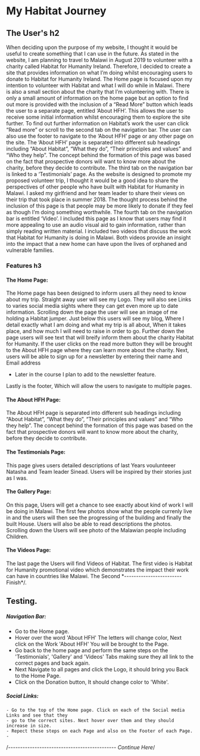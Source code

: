 # My Habitat Journey

## The User's h2

When deciding upon the purpose of my website, I thought it would be useful to create something that I can use in the future. As stated in the website, I am planning to travel to Malawi in August 2019 to volunteer with a charity called Habitat for Humanity Ireland.  Therefore, I decided to create a site that provides information on what I’m doing whilst encouraging users to donate to Habitat for Humanity Ireland. The Home page is focused upon my intention to volunteer with Habitat and what I will do while in Malawi. There is also a small section about the charity that I’m volunteering with. There is only a small amount of information on the home page but an option to find out more is provided with the inclusion of a “Read More” button which leads the user to a separate page, entitled ‘About HFH’.  This allows the user to receive some initial information whilst encouraging them to explore the site further. 
To find out further information on Habitat’s work the user can click “Read more” or scroll to the second tab on the navigation bar. The user can also use the footer to navigate to the ‘About HFH’ page or any other page on the site.  The ‘About HFH’  page is separated into different sub headings including “About Habitat”, “What they do”, “Their principles and values” and “Who they help”. The concept behind the formation of this page was based on the fact that prospective donors will want to know more about the charity, before they decide to contribute. 
The third tab on the navigation bar is linked to a ‘Testimonials’ page. As the website is designed to promote my proposed volunteer trip, I thought it would be a good idea to share the perspectives of other people who have built with Habitat for Humanity in Malawi. I asked my girlfriend and her team leader to share their views on their trip that took place in summer 2018. The thought process behind the inclusion of this page is that people may be more likely to donate if they feel as though I’m doing something worthwhile. 
The fourth tab on the navigation bar is entitled ‘Video’. I included this page as I know that users may find it more appealing to use an audio visual aid to gain information, rather than simply reading written material. I included two videos that discuss the work that Habitat for Humanity is doing in Malawi. Both videos provide an insight into the impact that a new home can have upon the lives of orphaned and vulnerable families. 

### Features h3
#### The Home Page:
The Home page has been designed to inform users all they need to know about my trip.
Straight away user will see my Logo. They will also see Links to varies social media sights where they can get even more up to date information.
Scrolling down the page the user will see an image of me holding a Habitat jumper.
Just below this users will see my blog, Where I detail exactly what I am doing and what my trip is all about, When it takes place, and how much I will need to raise in order to go.
Further down the page users will see text that will breify inform them about the charity Habitat for Humanity. If the user clicks on the read more button
they will be brought to the About HFH page where they can learn more about the charity. 
Next, users will be able to sign up for a newsletter by entering their name and Email address

- Later in the course I plan to add to the newsletter feature.

Lastly is the footer, Which will allow the users to navigate to multiple pages.

#### The About HFH Page:
The About HFH page is separated into different sub headings including “About Habitat”, 
“What they do”, “Their principles and values” and “Who they help”. 
The concept behind the formation of this page was based on the fact that prospective donors 
will want to know more about the charity, before they decide to contribute. 

#### The Testimonials Page:
This page gives users detailed descriptions of last Years voulunteeer Natasha and Team leader Sinead.
Users will be inspired by their stories just as I was.

#### The Gallery Page:
On this page, Users will get a chance to see exactly about kind of work I will be doing in Malawi.
The first few photos show what the people currenly live in and the users will then see the progressing of the building and finally the built House.
Users will also be able to read descriptions the photos.
Scrolling down the Users will see photo of the Malawian people including Children. 

#### The Videos Page:
The last page the Users will find Videos of Habitat. 
The first video is Habitat for Humanity promotional video
which demonstrates the impact their work can have in countries like Malawi.
The Second \*------------------------Finish*/.

## Testing.

##### Navigation Bar:
   - Go to the Home page. 
   - Hover over the word 'About HFH' The letters will change color, Next click on the Work 'About HFH' You will be brought to the Page.
   - Go back to the home page and perform the same steps on the 'Testimonials', 'Gallery' and 'Videos' Tabs making sure they all link to the correct pages and back again.
   - Next Navigate to all pages and click the Logo, it should bring you Back to the Home Page. 
   - Click on the Donation button, It should change color to 'White'.
   
##### Social Links:
    - Go to the top of the Home page. Click on each of the Social media Links and see that they
    - go to the correct sites. Next hover over them and they should increase in size.
    - Repect these steps on each Page and also on the Footer of each Page.
    - 

/*--------------------------------------------- Continue Here*/


